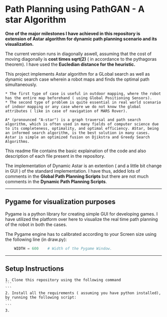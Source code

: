# Path Planning using PathGAN - A star Algorithm 

**One of the major milestones I have achieved in this repository is extension of Astar algorithm for dynamic path planning scenario and its visualization.**

The current version runs in diagonally aswell, assuming that the cost of moving diagonally is 
**cost times sqrt(2)** ( in accordance to the pythagoras theorem). I have used the **Eucledian distance for the heuristic.**

This project implements Astar algorithm for a GLobal search as well as dynamic search case wherein a robot maps and finds the optimal path simultaneously. 

	* The first type of case is useful in outdoor mapping, where the robot has the entire map beforehand ( using Global Positioning Sensors).
	* The second type of problem is quite essential in real world scenario of indoor mapping or any case where we do not know the global attributes ( like in case of navigation of MARS Rover).

```
A* (pronounced "A-star") is a graph traversal and path search algorithm, which is often used in many fields of computer science due to its completeness, optimality, and optimal efficiency. AStar, being an informed search algorithm, is the best solution in many cases. Astar is simple an optimized fusion on Djikstra and Greedy Search Algorithms.
```

This readme file contains the basic explaination of the code and also description of each file present in the repository. 

The implementation of Dynamic Astar is an extention ( and a little bit change in GUI ) of the standard implementation. I have thus, added lots of comments in the **Global Path Planning Scripts** but there are not much comments in the **Dynamic Path Planning Scripts**.

---
## Pygame for visualization purposes

Pygame is a python library for creating simple GUI for developing games. I have utilized the platform over here to visualize the real time path planning of the robot in both the cases.

The Pygame engine has to calibrated according to your Screen size using the following line (in draw.py):
```python
	WIDTH = 600    # Width of the Pygame Window.
```

---
## Setup Instructions

	1. Clone this repository using the following command
	```
	```
	2. Install all the requirements ( assuming you have python installed), by running the following script:
	```
	```
	3.  
